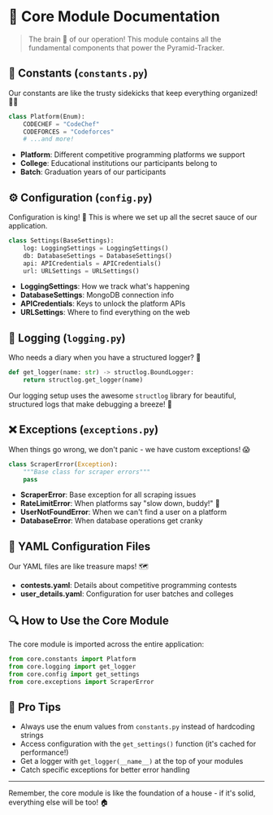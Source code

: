 # 🧠 Core Module Documentation

> The brain 🧠 of our operation! This module contains all the fundamental components that power the Pyramid-Tracker.

## 🔢 Constants (`constants.py`)

Our constants are like the trusty sidekicks that keep everything organized! 🦸‍♂️

```python
class Platform(Enum):
    CODECHEF = "CodeChef"
    CODEFORCES = "Codeforces"
    # ...and more!
```

- **Platform**: Different competitive programming platforms we support
- **College**: Educational institutions our participants belong to
- **Batch**: Graduation years of our participants

## ⚙️ Configuration (`config.py`)

Configuration is king! 👑 This is where we set up all the secret sauce of our application.

```python
class Settings(BaseSettings):
    log: LoggingSettings = LoggingSettings()
    db: DatabaseSettings = DatabaseSettings()
    api: APICredentials = APICredentials()
    url: URLSettings = URLSettings()
```

- **LoggingSettings**: How we track what's happening
- **DatabaseSettings**: MongoDB connection info
- **APICredentials**: Keys to unlock the platform APIs
- **URLSettings**: Where to find everything on the web

## 📝 Logging (`logging.py`)

Who needs a diary when you have a structured logger? 📔

```python
def get_logger(name: str) -> structlog.BoundLogger:
    return structlog.get_logger(name)
```

Our logging setup uses the awesome `structlog` library for beautiful, structured logs that make debugging a breeze! 🌊

## ❌ Exceptions (`exceptions.py`)

When things go wrong, we don't panic - we have custom exceptions! 😱

```python
class ScraperError(Exception):
    """Base class for scraper errors"""
    pass
```

- **ScraperError**: Base exception for all scraping issues
- **RateLimitError**: When platforms say "slow down, buddy!" 🛑
- **UserNotFoundError**: When we can't find a user on a platform
- **DatabaseError**: When database operations get cranky

## 📄 YAML Configuration Files

Our YAML files are like treasure maps! 🗺️

- **contests.yaml**: Details about competitive programming contests
- **user_details.yaml**: Configuration for user batches and colleges

## 🔍 How to Use the Core Module

The core module is imported across the entire application:

```python
from core.constants import Platform
from core.logging import get_logger
from core.config import get_settings
from core.exceptions import ScraperError
```

## 🧪 Pro Tips

- Always use the enum values from `constants.py` instead of hardcoding strings
- Access configuration with the `get_settings()` function (it's cached for performance!)
- Get a logger with `get_logger(__name__)` at the top of your modules
- Catch specific exceptions for better error handling

---

Remember, the core module is like the foundation of a house - if it's solid, everything else will be too! 🏠 